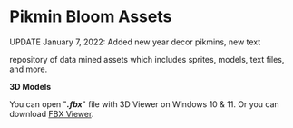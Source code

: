 # Pikmin Bloom Assets

UPDATE January 7, 2022: Added new year decor pikmins, new text

 repository of data mined assets which includes sprites, models, text files, and more.
 
**3D Models**

You can open "***.fbx***" file with 3D Viewer on Windows 10 & 11. Or you can download  [FBX Viewer](https://www.autodesk.com/products/fbx/fbx-review).
